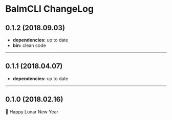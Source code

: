 # BalmCLI ChangeLog

## 0.1.2 (2018.09.03)

- **dependencies:** up to date
- **bin:** clean code

---

## 0.1.1 (2018.04.07)

- **dependencies:** up to date

---

## 0.1.0 (2018.02.16)

:tada: Happy Lunar New Year
